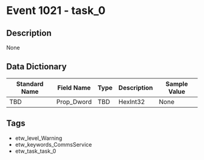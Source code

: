 # Event 1021 - task_0

## Description
None

## Data Dictionary
|Standard Name|Field Name|Type|Description|Sample Value|
|---|---|---|---|---|
|TBD|Prop_Dword|TBD|HexInt32|None|None|

## Tags
* etw_level_Warning
* etw_keywords_CommsService
* etw_task_task_0